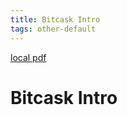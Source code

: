 ```yaml
---
title: Bitcask Intro
tags: other-default
---
```


[local pdf](../../../pdfs/bitcask-intro.pdf)

# Bitcask Intro
